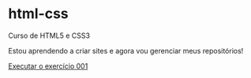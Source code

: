 # html-css
 Curso de HTML5 e CSS3
 
 Estou aprendendo a criar sites e agora vou gerenciar meus repositórios!

 <a href="https://achalanwebdev.github.io/html-css/exercicios/ex001/index.html"> Executar o exercício 001 </a>

 